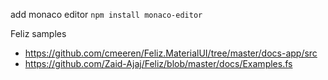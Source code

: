 add monaco editor
`npm install monaco-editor`

Feliz samples

- https://github.com/cmeeren/Feliz.MaterialUI/tree/master/docs-app/src
- https://github.com/Zaid-Ajaj/Feliz/blob/master/docs/Examples.fs